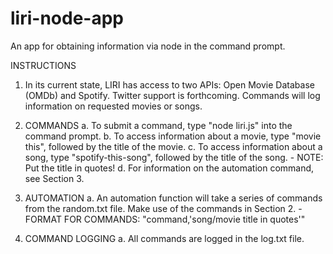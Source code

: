 # liri-node-app

An app for obtaining information via node in the command prompt. 

INSTRUCTIONS

1. In its current state, LIRI has access to two APIs: Open Movie Database (OMDb) and Spotify. Twitter support is forthcoming. Commands will log information on requested movies or songs.

2. COMMANDS
    a. To submit a command, type "node liri.js" into the command prompt.
    b. To access information about a movie, type "movie this", followed by the title of the movie.
    c. To access information about a song, type "spotify-this-song", followed by the title of the song.
        - NOTE: Put the title in quotes!
    d. For information on the automation command, see Section 3.

3. AUTOMATION
    a. An automation function will take a series of commands from the random.txt file. Make use of the commands in Section 2.
        - FORMAT FOR COMMANDS: "command,'song/movie title in quotes'"

4. COMMAND LOGGING
    a. All commands are logged in the log.txt file.